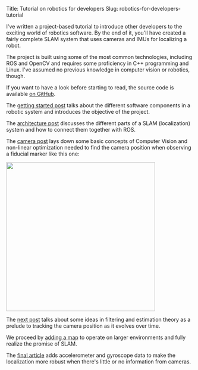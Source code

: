 Title: Tutorial on robotics for developers
Slug: robotics-for-developers-tutorial

I've written a project-based tutorial to introduce other developers to the exciting world of robotics software. By the end of it, you'll have created a fairly complete SLAM system that uses cameras and IMUs for localizing a robot.

The project is built using some of the most common technologies, including ROS and OpenCV and requires some proficiency in C++ programming and Linux. I've assumed no previous knowledge in computer vision or robotics, though.

If you want to have a look before starting to read, the source code is available [on GitHub](https://github.com/nicolov/robotics_for_developers).

The [getting started post]({filename}/robotics-for-developers/1_getting_started/article.md) talks about the different software components in a robotic system and introduces the objective of the project.

The [architecture post]({filename}/robotics-for-developers/2_architecture/article.md) discusses the different parts of a SLAM (localization) system and how to connect them together with ROS.

The [camera post]({filename}/robotics-for-developers/3_camera/article.md) lays down some basic concepts of Computer Vision and non-linear optimization needed to find the camera position when observing a fiducial marker like this one:

<img src="{filename}/robotics-for-developers/3_camera/frame_example.jpg" style="width: 400px" class="img-center" />

The [next post]({filename}/robotics-for-developers/4_time_evolution/article.md) talks about some ideas in filtering and estimation theory as a prelude to tracking the camera position as it evolves over time.

We proceed by [adding a map]({filename}/robotics-for-developers/5_multiple_markers/article.md) to operate on larger environments and fully realize the promise of SLAM.

<!-- [finishing touch]({filename}/robotics-for-developers/6_imu/article.md) -->

The [final article]({filename}/robotics-for-developers/6_imu/article.md) adds accelerometer and gyroscope data to make the localization more robust when there's little or no information from cameras.
